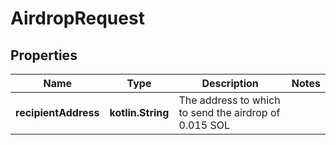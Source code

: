 
# AirdropRequest

## Properties
Name | Type | Description | Notes
------------ | ------------- | ------------- | -------------
**recipientAddress** | **kotlin.String** | The address to which to send the airdrop of 0.015 SOL | 



